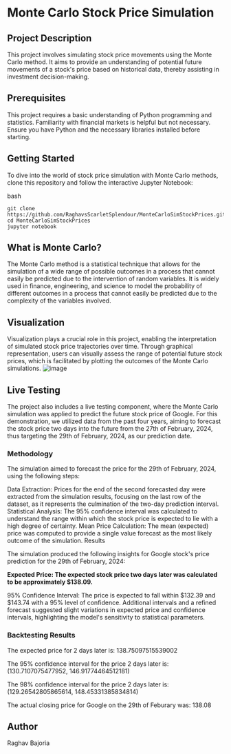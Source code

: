 # Monte Carlo Stock Price Simulation

## Project Description

This project involves simulating stock price movements using the Monte Carlo method. It aims to provide an understanding of potential future movements of a stock's price based on historical data, thereby assisting in investment decision-making.

## Prerequisites

This project requires a basic understanding of Python programming and statistics. Familiarity with financial markets is helpful but not necessary. Ensure you have Python and the necessary libraries installed before starting.

## Getting Started

To dive into the world of stock price simulation with Monte Carlo methods, clone this repository and follow the interactive Jupyter Notebook:

bash
```
git clone https://github.com/RaghavsScarletSplendour/MonteCarloSimStockPrices.git
cd MonteCarloSimStockPrices
jupyter notebook
```
## What is Monte Carlo?

The Monte Carlo method is a statistical technique that allows for the simulation of a wide range of possible outcomes in a process that cannot easily be predicted due to the intervention of random variables. It is widely used in finance, engineering, and science to model the probability of different outcomes in a process that cannot easily be predicted due to the complexity of the variables involved.

## Visualization

Visualization plays a crucial role in this project, enabling the interpretation of simulated stock price trajectories over time. Through graphical representation, users can visually assess the range of potential future stock prices, which is facilitated by plotting the outcomes of the Monte Carlo simulations.
![image](https://github.com/RaghavsScarletSplendour/MonteCarloSimStockPrices/assets/72269666/9cc287fc-872f-4ca8-bd4d-28be76dc1e10)


## Live Testing

The project also includes a live testing component, where the Monte Carlo simulation was applied to predict the future stock price of Google. For this demonstration, we utilized data from the past four years, aiming to forecast the stock price two days into the future from the 27th of February, 2024, thus targeting the 29th of February, 2024, as our prediction date.

### Methodology

The simulation aimed to forecast the price for the 29th of February, 2024, using the following steps:

Data Extraction: Prices for the end of the second forecasted day were extracted from the simulation results, focusing on the last row of the dataset, as it represents the culmination of the two-day prediction interval.
Statistical Analysis: The 95% confidence interval was calculated to understand the range within which the stock price is expected to lie with a high degree of certainty.
Mean Price Calculation: The mean (expected) price was computed to provide a single value forecast as the most likely outcome of the simulation.
Results

The simulation produced the following insights for Google stock's price prediction for the 29th of February, 2024:

**Expected Price: The expected stock price two days later was calculated to be approximately $138.09.**

95% Confidence Interval: The price is expected to fall within $132.39 and $143.74 with a 95% level of confidence.
Additional intervals and a refined forecast suggested slight variations in expected price and confidence intervals, highlighting the model's sensitivity to statistical parameters.

### Backtesting Results

The expected price for 2 days later is: 138.75097515539002

The 95% confidence interval for the price 2 days later is: (130.7107075477952, 146.91774464512181)

The 98% confidence interval for the price 2 days later is: (129.26542805865614, 148.45331385834814)

The actual closing price for Google on the 29th of Feburary was: 138.08

## Author

Raghav Bajoria
